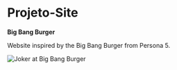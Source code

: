 # Projeto-Site

 **Big Bang Burger**

 Website inspired by the Big Bang Burger from Persona 5.

 <img src="https://pbs.twimg.com/media/FfemsSYXgAEhQi7.jpg" alt="Joker at Big Bang Burger">
